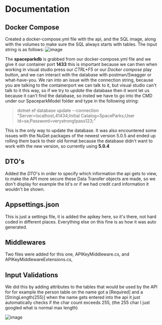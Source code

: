 # Documentation

## Docker Compose
Created a docker-compose.yml file with the api, and the SQL image, along with the volumes to make sure the SQL always starts with tables.
The input string is as follows: 
![image](https://user-images.githubusercontent.com/70092696/117325092-b3343980-ae90-11eb-9f54-366f18b94601.png)

The **spaceparkdb** is grabbed from our docker-compose.yml file and we give it our container port **1433** this is important because we can then when working in visual studio press our *CTRL+F5* or our *Docker compose* play button, and we can interact with the database with postman/Swagger or what-have-you. We ran into an issue with the connection string, because you are talking to the containerport we can talk to it, but visual studio can't talk to it this way, so if we try to *update* the database then it wont let us because it can't find the database, so insted we have to go into the CMD under our SpaceparkModel folder and type in the following string: 
>dotnet ef database update --connection "Server=localhost,41434;Initial Catalog=SpaceParks;User Id=sa;Password=verystrong!pass123;"

This is the only way to update the database. It was also encountered some issues with the NuGet packages of the newest version 5.0.5 and ended up rolling them back to their old format because the database didn't want  to work with the new version, so currently using **5.0.4** 

## DTO's
Added the *DTO*'s in order to specify which information the api gets to view, to make the API more secure these Data Transfer objects are made, so we don't display for example the Id's or if we had credit card information it wouldn't be shown.

## Appsettings.json
This is just a settings file, it is added the apikey here, so it's there, not hard coded in different places. Everything else on this fine is as how it was auto generated.

## Middlewares
Two files were added for this one, APIKeyMiddleware.cs, and APIKeyMiddlewareExtensions.cs, 

## Input Validations
We did this by adding attributes to the tables that would be used by the API for for example the person table on the name got a [Required] and a [StringLength(255)] when the name gets entered into the api it just automatically checks if the char count exceeds 255, (the 255 char I just googled what is normal max length)

![image](https://user-images.githubusercontent.com/70092696/117413180-f1c00780-af15-11eb-8f3c-026db46b2821.png)

